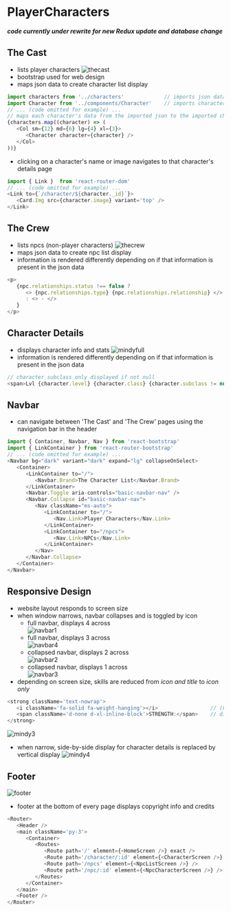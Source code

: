# PlayerCharacters

**_code currently under rewrite for new Redux update and database change_**


## The Cast
- lists player characters
![thecast](https://user-images.githubusercontent.com/47723396/184944208-5b5ba222-2c49-433e-9c02-92d41e357d91.JPG)
- bootstrap used for web design
- maps json data to create character list display
```js
import characters from '../characters'             // imports json data
import Character from '../components/Character'    // imports character component used to display character info
// ... (code omitted for example) ...
// maps each character's data from the imported json to the imported character component: creates the list of characters
{characters.map((character) => (
   <Col sm={12} md={6} lg={4} xl={3}>
      <Character character={character} />
   </Col>
))}
```
- clicking on a character's name or image navigates to that character's details page
```js
import { Link }  from 'react-router-dom'
// ... (code omitted for example) ...
<Link to={`/character/${character._id}`}>
   <Card.Img src={character.image} variant='top' />
</Link>
```

## The Crew
- lists npcs (non-player characters)
![thecrew](https://user-images.githubusercontent.com/47723396/184944022-c35ae0d7-50ac-4fe2-853c-113d66fd3614.JPG)   
- maps json data to create npc list display
- information is rendered differently depending on if that information is present in the json data
```js
<p>
   {npc.relationships.status !== false ? 
      <> {npc.relationships.type} {npc.relationships.relationship} </>
      : <> - </>
   }
</p>
```

## Character Details
- displays character info and stats
![mindyfull](https://user-images.githubusercontent.com/47723396/184939321-8c0f8c33-65dd-4da1-8030-84b7e2044567.JPG)
- information is rendered differently depending on if that information is present in the json data
```js
// character subclass only displayed if not null
<span>Lvl {character.level} {character.class} {character.subclass != null && <>- {character.subclass}</>}</span>
```

## Navbar
- can navigate between 'The Cast' and 'The Crew' pages using the navigation bar in the header
```js
import { Container, Navbar, Nav } from 'react-bootstrap'
import { LinkContainer } from 'react-router-bootstrap'
// ... (code omitted for example) ...
<Navbar bg="dark" variant="dark" expand="lg" collapseOnSelect>
   <Container>
      <LinkContainer to="/">
         <Navbar.Brand>The Character List</Navbar.Brand>
      </LinkContainer>
      <Navbar.Toggle aria-controls="basic-navbar-nav" />
      <Navbar.Collapse id="basic-navbar-nav">
         <Nav className="ms-auto">
            <LinkContainer to="/">
               <Nav.Link>Player Characters</Nav.Link>
            </LinkContainer>
            <LinkContainer to="/npcs">
               <Nav.Link>NPCs</Nav.Link>
            </LinkContainer>
         </Nav>
      </Navbar.Collapse>
   </Container>
</Navbar>
```

## Responsive Design
- website layout responds to screen size
- when window narrows, navbar collapses and is toggled by icon   
  * full navbar, displays 4 across   
![navbar1](https://user-images.githubusercontent.com/47723396/184942060-f50f7025-86ee-4983-adf1-2c8dea64e044.JPG)   
  * full navbar, displays 3 across   
![navbar4](https://user-images.githubusercontent.com/47723396/184943632-a9ff4aac-ddfd-4c40-ac3c-69eba9f732b3.JPG)   
  * collapsed navbar, displays 2 across   
![navbar2](https://user-images.githubusercontent.com/47723396/184942067-271498e1-7061-4f0b-987c-d55e43a75356.JPG)   
  * collapsed navbar, displays 1 across   
![navbar3](https://user-images.githubusercontent.com/47723396/184942077-cc3dabb1-0116-43a7-9e89-89e3028c94c1.JPG)   
- depending on screen size, skills are reduced from *icon and title* to *icon only*
```js
<strong className='text-nowrap'>
   <i className='fa-solid fa-weight-hanging'></i>                 // (Font Awesome icon)
   <span className='d-none d-xl-inline-block'>STRENGTH:</span>    // displays only on xl (bootstrap)
</strong>
```
![mindy3](https://user-images.githubusercontent.com/47723396/184939889-9d7f00bd-2dcf-4dbf-b22f-17a7e16eb543.JPG)
- when narrow, side-by-side display for character details is replaced by vertical display
![mindy4](https://user-images.githubusercontent.com/47723396/184939899-46098359-f627-44f4-8bf2-87ab80fff50c.JPG)

## Footer
![footer](https://user-images.githubusercontent.com/47723396/184943358-eee4608b-3183-4d8f-9260-3d376dbb2ef6.JPG)
- footer at the bottom of every page displays copyright info and credits
```js
<Router>
   <Header />
   <main className='py-3'>
      <Container>
         <Routes>
            <Route path='/' element={<HomeScreen />} exact />
            <Route path='/character/:id' element={<CharacterScreen />} />
            <Route path='/npcs' element={<NpcListScreen />} />
            <Route path='/npc/:id' element={<NpcCharacterScreen />} />
         </Routes>
      </Container>
   </main>
   <Footer />
</Router>
```
